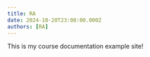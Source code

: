 ```yaml
---
title: RA
date: 2024-10-20T23:08:00.000Z
authors: [RA]
---
```


This is my course documentation example site!